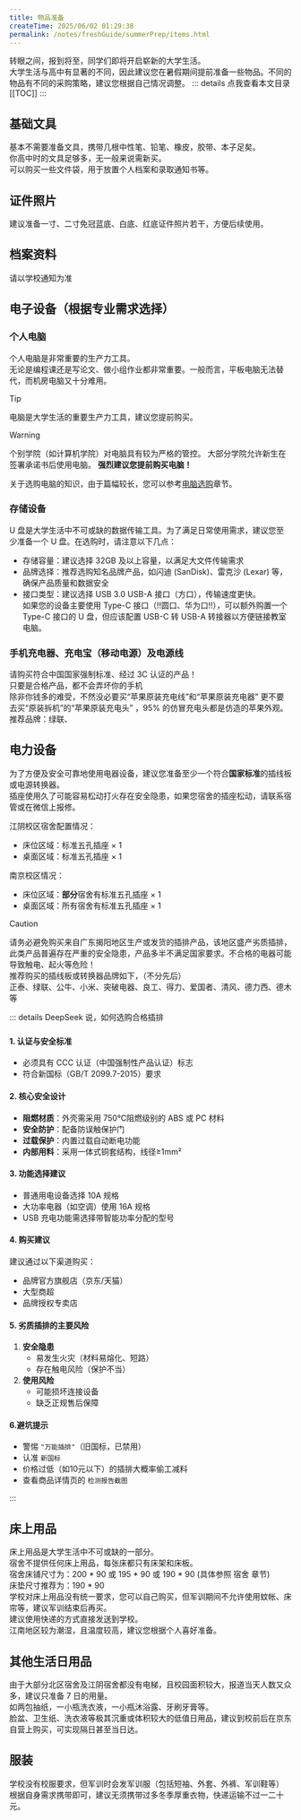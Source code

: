 ```yaml
---
title: 物品准备
createTime: 2025/06/02 01:29:38
permalink: /notes/freshGuide/summerPrep/items.html
---
```

转眼之间，报到将至，同学们即将开启崭新的大学生活。  
大学生活与高中有显著的不同，因此建议您在暑假期间提前准备一些物品。不同的物品有不同的采购策略，建议您根据自己情况调整。
::: details 点我查看本文目录
[[TOC]]
:::

## 基础文具
   基本不需要准备文具，携带几根中性笔、铅笔、橡皮，胶带、本子足矣。   
   你高中时的文具足够多，无一般来说需新买。  
    可以购买一些文件袋，用于放置个人档案和录取通知书等。

## 证件照片

建议准备一寸、二寸免冠蓝底、白底、红底证件照片若干，方便后续使用。

## 档案资料

请以学校通知为准

## 电子设备（根据专业需求选择）

### 个人电脑   
   个人电脑是非常重要的生产力工具。   
   无论是编程课还是写论文、做小组作业都非常重要。一般而言，平板电脑无法替代，而机房电脑又十分难用。
> [!TIP]
> 电脑是大学生活的重要生产力工具，建议您提前购买。   

> [!WARNING]
> 个别学院（如计算机学院）对电脑具有较为严格的管控。
> 大部分学院允许新生在签署承诺书后使用电脑。
> **强烈建议您提前购买电脑！**

关于选购电脑的知识，由于篇幅较长，您可以参考[电脑选购](/选购指南/电脑选购.html)章节。


### 存储设备
   
   U 盘是大学生活中不可或缺的数据传输工具。为了满足日常使用需求，建议您至少准备一个 U 盘。在选购时，请注意以下几点：

   - 存储容量：建议选择 32GB 及以上容量，以满足大文件传输需求
   - 品牌选择：推荐选购知名品牌产品，如闪迪 (SanDisk)、雷克沙 (Lexar) 等，确保产品质量和数据安全
   - 接口类型：建议选择 USB 3.0 USB-A 接口（方口），传输速度更快。  
  如果您的设备主要使用 Type-C 接口（!!圆口、华为口!!），可以额外购置一个 Type-C 接口的 U 盘，但应该配置 USB-C 转 USB-A 转接器以方便链接教室电脑。

### 手机充电器、充电宝（移动电源）及电源线
   
请购买符合中国国家强制标准、经过 3C 认证的产品！  
只要是合格产品，都不会弄坏你的手机  
除非你钱多的难受，不然没必要买“苹果原装充电线”和“苹果原装充电器”
更不要去买“原装拆机”的“苹果原装充电头”  ，95% 的仿冒充电头都是仿造的苹果外观。
推荐品牌：绿联、

## 电力设备
   
   为了方便及安全可靠地使用电器设备，建议您准备至少一个符合**国家标准**的插线板或电源转换器。  
   插座使用久了可能容易松动打火存在安全隐患，如果您宿舍的插座松动，请联系宿管或在微信上报修。  

   江阴校区宿舍配置情况：  
   - 床位区域：标准五孔插座 × 1  
   - 桌面区域：标准五孔插座 × 1  
  
  南京校区情况：

  - 床位区域：**部分**宿舍有标准五孔插座 × 1
  - 桌面区域：所有宿舍有标准五孔插座 × 1



   > [!CAUTION]
> 请务必避免购买来自广东揭阳地区生产或发货的插排产品，该地区盛产劣质插排，此类产品普遍存在严重的安全隐患，产品多半不满足国家要求。不合格的电器可能导致触电、起火等危险！  
> 推荐购买的插线板或转换器品牌如下，（不分先后）  
   > 正泰、绿联、公牛、小米、突破电器、良工、得力、爱国者、清风、德力西、德木等

::: details DeepSeek 说，如何选购合格插排

### 

#### 1. 认证与安全标准
- 必须具有 CCC 认证（中国强制性产品认证）标志
- 符合新国标（GB/T 2099.7-2015）要求

#### 2. 核心安全设计
- **阻燃材质**：外壳需采用 750℃阻燃级别的 ABS 或 PC 材料
- **安全防护**：配备防误触保护门
- **过载保护**：内置过载自动断电功能
- **内部用料**：采用一体式铜套结构，线径≥1mm²

#### 3. 功能选择建议
- 普通用电设备选择 10A 规格
- 大功率电器（如空调）使用 16A 规格
- USB 充电功能需选择带智能功率分配的型号

#### 4. 购买建议
建议通过以下渠道购买：
- 品牌官方旗舰店（京东/天猫）
- 大型商超
- 品牌授权专卖店

#### 5. 劣质插排的主要风险
1. **安全隐患**
   - 易发生火灾（材料易熔化、短路）
   - 存在触电风险（保护不当）
2. **使用风险**
   - 可能损坏连接设备
   - 缺乏正规售后保障

#### 6.避坑提示
- 警惕 `"万能插排"`（旧国标，已禁用）
- 认准 `新国标`
- 价格过低（如10元以下）的插排大概率偷工减料
- 查看商品详情页的 `检测报告截图`

::: 

## 床上用品
   床上用品是大学生活中不可或缺的一部分。    
   宿舍不提供任何床上用品，每张床都只有床架和床板。   
   宿舍床铺尺寸为：200 * 90 或 195 * 90 或 190 * 90   (具体参照 宿舍 章节)      
   床垫尺寸推荐为：190 * 90   
   学校对床上用品没有统一要求，您可以自己购买，但军训期间不允许使用蚊帐、床帘等，建议军训结束后再买。    
   建议使用快递的方式直接发送到学校。    
   江南地区较为潮湿，且温度较高，建议您根据个人喜好准备。   

## 其他生活日用品

由于大部分北区宿舍及江阴宿舍都没有电梯，且校园面积较大，报道当天人数又众多，建议只准备 7 日的用量。  
如两包抽纸，一小瓶洗衣液，一小瓶沐浴露、牙刷牙膏等。   
脸盆、卫生纸、洗衣液等极其沉重或体积较大的低值日用品，建议到校前后在京东自营上购买，可实现隔日甚至当日达。

## 服装

学校没有校服要求，但军训时会发军训服（包括短袖、外套、外裤、军训鞋等）   
根据自身需求携带即可，建议无须携带过多冬季厚重衣物，快递运输不过一二十元。   


